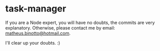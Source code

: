 # task-manager

If you are a Node expert, you will have no doubts, the commits are very explanatory. Otherwise, please contact me by email:
matheus.binotto@hotmail.com.

I'll clear up your doubts. :)

